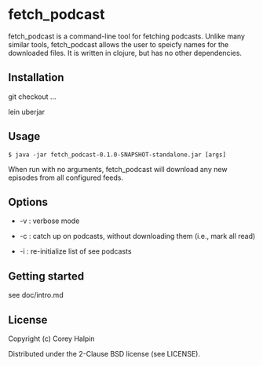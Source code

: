 # fetch\_podcast

fetch\_podcast is a command-line tool for fetching podcasts.  Unlike many
similar tools, fetch\_podcast allows the user to speicfy names for the
downloaded files.  It is written in clojure, but has no other dependencies.

## Installation

git checkout ...

lein uberjar

## Usage

    $ java -jar fetch_podcast-0.1.0-SNAPSHOT-standalone.jar [args]

When run with no arguments, fetch\_podcast will download any new episodes from
all configured feeds.

## Options

* -v : verbose mode

* -c : catch up on podcasts, without downloading them (i.e., mark all read)

* -i : re-initialize list of see podcasts

## Getting started

see doc/intro.md

## License

Copyright (c) Corey Halpin

Distributed under the 2-Clause BSD license (see LICENSE).
